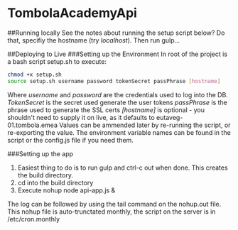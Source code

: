# TombolaAcademyApi
##Running locally
See the notes about running the setup script below? Do that, specifiy the hostname (try *localhost*). Then run gulp...

##Deploying to Live
###Setting up the Environment
In root of the project is a bash script setup.sh to execute:
````bash
chmod +x setup.sh
source setup.sh username password tokenSecret passPhrase [hostname]
````
Where *username* and *password* are the credentials used to log into the DB. 
*TokenSecret* is the secret used generate the user tokens
*passPhrase* is the phrase used to generate the SSL certs
*[hostname]* is optional - you shouldn't need to supply it on live, as it defaults to eutaveg-01.tombola.emea
Values can be ammended later by re-running the script, or re-exporting the value. The environment variable names can be found in the script or the config.js file if you need them.

###Setting up the app
1. Easiest thing to do is to run gulp  and ctrl-c out when done. This creates the build directory. 
2. cd into the build directory 
3. Execute nohup node api-app.js &

The log can be followed by using the tail command on the nohup.out file. This nohup file is auto-trunctated monthly, the script on the server is in /etc/cron.monthly


